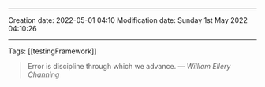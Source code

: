 

----
Creation date: 2022-05-01 04:10
Modification date: Sunday 1st May 2022 04:10:26

----


Tags: [[testingFramework]]

> Error is discipline through which we advance.
> — <cite>William Ellery Channing</cite>

